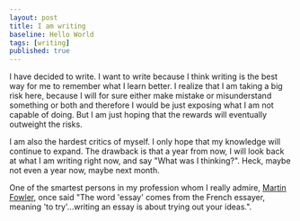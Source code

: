 ```yaml
---
layout: post
title: I am writing
baseline: Hello World
tags: [writing]
published: true
---
```


I have decided to write.  I want to write because I think writing is the best way for me to remember what I learn better.  I realize that I am taking a big risk here, because I will for sure either make mistake or misunderstand something or both and therefore I would be just exposing what I am not capable of doing.  But I am just hoping that the rewards will eventually outweight the risks.  

I am also the hardest critics of myself.  I only hope that my knowledge will continue to expand.  The drawback is that a year from now, I will look back at what I am writing right now, and say "What was I thinking?".  Heck, maybe not even a year now, maybe next month.

One of the smartest persons in my profession whom I really admire, [Martin Fowler](http://martinfowler.com/), once said "The word 'essay' comes from the French essayer, meaning 'to try'...writing an essay is about trying out your ideas.".